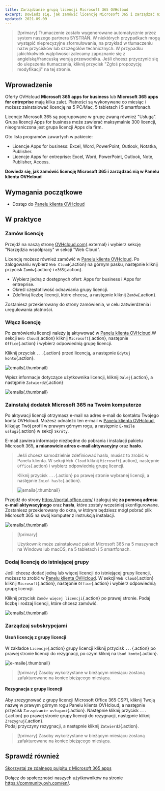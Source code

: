 ```yaml
---
title: Zarządzanie grupą licencji Microsoft 365 OVHcloud
excerpt: Dowiedz się, jak zamówić licencję Microsoft 365 i zarządzać nią w Panelu klienta OVHcloud.
updated: 2021-09-09
---
```


> [!primary]
> Tłumaczenie zostało wygenerowane automatycznie przez system naszego partnera SYSTRAN. W niektórych przypadkach mogą wystąpić nieprecyzyjne sformułowania, na przykład w tłumaczeniu nazw przycisków lub szczegółów technicznych. W przypadku jakichkolwiek wątpliwości zalecamy zapoznanie się z angielską/francuską wersją przewodnika. Jeśli chcesz przyczynić się do ulepszenia tłumaczenia, kliknij przycisk "Zgłoś propozycję modyfikacji" na tej stronie.
>

## Wprowadzenie

Oferty OVHcloud **Microsoft 365 apps for business** lub **Microsoft 365 apps for entreprise** mają kilka zalet. Płatności są wykonywane co miesiąc i możesz zainstalować licencję na 5 PC/Mac, 5 tabletach i 5 smartfonach.

Licencje Microsoft 365 są pogrupowane w grupę zwaną również "Usługą". Grupa licencji Apps for business może zawierać maksymalnie 300 licencji, nieograniczona jest grupa licencji Apps dla firm.

Oto lista programów zawartych w pakiecie:

- Licencje Apps for business: Excel, Word, PowerPoint, Outlook, Notatka, Publisher.
- Licencje Apps for entreprise: Excel, Word, PowerPoint, Outlook, Note, Publisher, Access.

**Dowiedz się, jak zamówić licencję Microsoft 365 i zarządzać nią w Panelu klienta OVHcloud**

## Wymagania początkowe

- Dostęp do [Panelu klienta OVHcloud](https://www.ovh.com/auth/?action=gotomanager&from=https://www.ovh.pl/&ovhSubsidiary=pl)

## W praktyce

### Zamów licencję

Przejdź na naszą stronę [OVHcloud.com](https://www.ovhcloud.com/pl/collaborative-tools/microsoft-365/){.external} i wybierz sekcję "Narzędzia współpracy" w sekcji "Web Cloud".

Licencję możesz również zamówić w [Panelu klienta OVHcloud](https://www.ovh.com/auth/?action=gotomanager&from=https://www.ovh.pl/&ovhSubsidiary=pl). Po zalogowaniu wybierz `Web Cloud`{.action} na górnym pasku, następnie kliknij przycisk `Zamów`{.action} i `o365`{.action}.

- Wybierz jedną z dostępnych ofert: Apps for business i Apps for entreprise.
- Określ częstotliwość odnawiania grupy licencji.
- Zdefiniuj liczbę licencji, które chcesz, a następnie kliknij `Zamów`{.action}.

Zostaniesz przekierowany do strony zamówienia, w celu zatwierdzenia i uregulowania płatności.

### Włącz licencję

Po zamówieniu licencji należy ją aktywować w [Panelu klienta OVHcloud](https://www.ovh.com/auth/?action=gotomanager&from=https://www.ovh.pl/&ovhSubsidiary=pl).W sekcji `Web Cloud`{.action} kliknij `Microsoft`{.action}, następnie `Office`{.action} i wybierz odpowiednią grupę licencji.

Kliknij przycisk `...`{.action} przed licencją, a następnie `Edytuj konto`{.action}.

![emails](Outlook-cps1-01.png){.thumbnail}

Wpisz informacje dotyczące użytkownika licencji, kliknij `Dalej`{.action}, a następnie `Zatwierdź`{.action}

![emails](Outlook-cps1-02.png){.thumbnail}

### Zainstaluj dodatek Microsoft 365 na Twoim komputerze

Po aktywacji licencji otrzymasz e-mail na adres e-mail do kontaktu Twojego konta OVHcloud. Możesz odnaleźć ten e-mail w [Panelu klienta OVHcloud](https://www.ovh.com/auth/?action=gotomanager&from=https://www.ovh.pl/&ovhSubsidiary=pl), klikając Twój profil w prawym górnym rogu, a następnie `E-maile usługi`{.action} w sekcji `Skróty`.

E-mail zawiera informacje niezbędne do pobrania i instalacji pakietu Microsoft 365, **a mianowicie adres e-mail aktywacyjny** oraz **hasło**.

>
> Jeśli chcesz samodzielnie zdefiniować hasło, musisz to zrobić w Panelu klienta. W sekcji `Web Cloud` kliknij `Microsoft`{.action}, następnie `Office`{.action} i wybierz odpowiednią grupę licencji.
>
> Kliknij przycisk `...`{.action} po prawej stronie wybranej licencji, a następnie `Zmień hasło`{.action}.
>
>![emails](Outlook-cps1-03.png){.thumbnail}
>

Przejdź do strony <https://portal.office.com/> i zaloguj się **za pomocą adresu e-mail aktywacyjnego** oraz **hasła**, które zostały wcześniej skonfigurowane. Zostaniesz przekierowany do okna, w którym będziesz mógł pobrać plik Microsoft 365 na swój komputer z instrukcją instalacji.

![emails](Outlook-cps1-04.png){.thumbnail}

> [!primary]
>
> Użytkownik może zainstalować pakiet Microsoft 365 na 5 maszynach na Windows lub macOS, na 5 tabletach i 5 smartfonach.
>

### Dodaj licencję do istniejącej grupy

Jeśli chcesz dodać jedną lub więcej licencji do istniejącej grupy licencji, możesz to zrobić w [Panelu klienta OVHcloud](https://www.ovh.com/auth/?action=gotomanager&from=https://www.ovh.pl/&ovhSubsidiary=pl). W sekcji `Web Cloud`{.action} kliknij `Microsoft`{.action}, następnie `Office`{.action} i wybierz odpowiednią grupę licencji.

Kliknij przycisk `Zamów więcej licencji`{.action} po prawej stronie. Podaj liczbę i rodzaj licencji, które chcesz zamówić.

![emails](Outlook-cps1-05.png){.thumbnail}

### Zarządzaj subskrypcjami <a name="managesubscriptions"></a>

#### Usuń licencję z grupy licencji

W zakładce `Licencje`{.action} grupy licencji kliknij przycisk `...`{.action} po prawej stronie licencji do rezygnacji, po czym kliknij na `Usuń konto`{.action}.

![e-maile](Outlook-cps1-06.png){.thumbnail}

> [!primary]
> Zasoby wykorzystane w bieżącym miesiącu zostaną zafakturowane na koniec bieżącego miesiąca.

#### Rezygnacja z grupy licencji

Aby zrezygnować z grupy licencji Microsoft Office 365 CSP1, kliknij Twoją nazwę w prawym górnym rogu Panelu klienta OVHcloud, a następnie przycisk `Zarządzanie usługami`{.action}. Następnie kliknij przycisk `...`{.action} po prawej stronie grupy licencji do rezygnacji, następnie kliknij `Zrezygnuj`{.action}.<br>
Podaj przyczyny rezygnacji, a następnie kliknij `Zatwierdź`{.action}.

> [!primary]
> Zasoby wykorzystane w bieżącym miesiącu zostaną zafakturowane na koniec bieżącego miesiąca.

## Sprawdź również

[Skorzystaj ze zdalnego pulpitu z Microsoft 365 apps](office_proplus1.)

Dołącz do społeczności naszych użytkowników na stronie <https://community.ovh.com/en/>.
